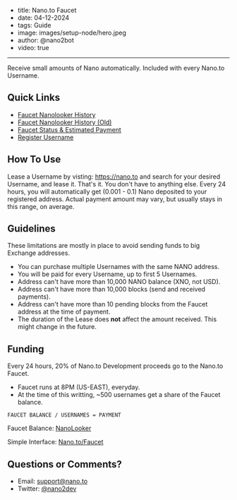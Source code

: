 - title: Nano.to Faucet
- date: 04-12-2024
- tags: Guide
- image: images/setup-node/hero.jpeg
- author: @nano2bot
- video: true
-----

Receive small amounts of Nano automatically. Included with every Nano.to Username.

## Quick Links

- [Faucet Nanolooker History](https://nanobrowse.com/account/nano_1faucet7b6xjyha7m13objpn5ubkquzd6ska8kwopzf1ecbfmn35d1zey3ys)
- [Faucet Nanolooker History (Old)](https://nanobrowse.com/account/nano_3r6xi9bpi6qbaxgm8p48d5fnbjhpdea5z4trdu8qax6uywpxomkxmwqbdty3)
- [Faucet Status & Estimated Payment](https://nano.to/faucet)
- [Register Username](/username-api)

## How To Use

 Lease a Username by visting: https://nano.to  and search for your desired Username, and lease it. That's it. You don't have to anything else. Every 24 hours, you will automatically get (0.001 - 0.1) Nano deposited to your registered address. Actual payment amount may vary, but usually stays in this range, on average.

## Guidelines

These limitations are mostly in place to avoid sending funds to big Exchange addresses. 

- You can purchase multiple Usernames with the same NANO address.
- You will be paid for every Username, up to first 5 Usernames. 
- Address can't have more than 10,000 NANO balance (XNO, not USD).
- Address can't have more than 10,000 blocks (send and received payments).
- Address can't have more than 10 pending blocks from the Faucet address at the time of payment.
- The duration of the Lease does **not** affect the amount received. This might change in the future. 

## Funding 

Every 24 hours, 20% of Nano.to Development proceeds go to the Nano.to Faucet. 

- Faucet runs at 8PM (US-EAST), everyday.
- At the time of this writting,  ~500 usernames get a share of the Faucet balance. 


```
FAUCET BALANCE / USERNAMES = PAYMENT
```

Faucet Balance: [NanoLooker](https://nanolooker.com/account/nano_1faucet7b6xjyha7m13objpn5ubkquzd6ska8kwopzf1ecbfmn35d1zey3ys)

Simple Interface: [Nano.to/Faucet](https://nano.to/faucet)

## Questions or Comments? 

- Email: support@nano.to
- Twitter: [@nano2dev](https://twitter.com/nano2dev)